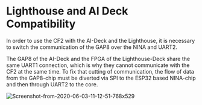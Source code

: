 # Lighthouse and AI Deck Compatibility

In order to use the CF2 with the AI-Deck and the Lighthouse, it is necessary to switch the communication of the GAP8 over the NINA and UART2.

The GAP8 of the AI-Deck and the FPGA of the Lighthouse-Deck share the same UART1 connection, which is why they cannot communicate with the CF2 at the same time. To fix that cutting of communication, the flow of data from the GAP8-chip must be diverted via SPI to the ESP32 based NINA-chip and then through UART2 to the core.

![Screenshot-from-2020-06-03-11-12-51-768x529](https://s3.rwth-aachen.de/gitrwthuploads/%40hashed/ed/2e/ed2e3dda0b53826ab85a68f18f5f19f98142c96a80622375fa1aab6ff3d51b20/a345b6f9cb094068d9abeb76adbc0e1b/Screenshot-from-2020-06-03-11-12-51-768x529.png?response-content-disposition=inline%3B%20filename%3D%22Screenshot-from-2020-06-03-11-12-51-768x529.png%22%3B%20filename%2A%3DUTF-8%27%27Screenshot-from-2020-06-03-11-12-51-768x529.png&response-content-type=image%2Fpng&AWSAccessKeyId=5RLMCXNCZREE21JQNG0H&Signature=uHJscyFZhq0pJCTuQAfV9gHh6N8%3D&Expires=1605173610)